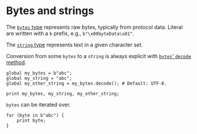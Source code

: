 # Bytes and strings

The [`bytes`
type](https://docs.zeek.org/projects/spicy/en/latest/programming/language/types.html#bytes)
represents raw bytes, typically from protocol data. Literal are written with a
`b` prefix, e.g., `b"\x00byteData\x01"`.

The [`string`
type](https://docs.zeek.org/projects/spicy/en/latest/programming/language/types.html#string)
represents text in a given character set.

Conversion from some `bytes` to a `string` is always explicit with [`bytes`'
`decode`
method](https://docs.zeek.org/projects/spicy/en/latest/programming/language/types.html#method-bytes::decode).

```spicy
global my_bytes = b"abc";
global my_string = "abc";
global my_other_string = my_bytes.decode(); # Default: UTF-8.

print my_bytes, my_string, my_other_string;
```

`bytes` can be iterated over.

```spicy
for (byte in b"abc") {
    print byte;
}
```
